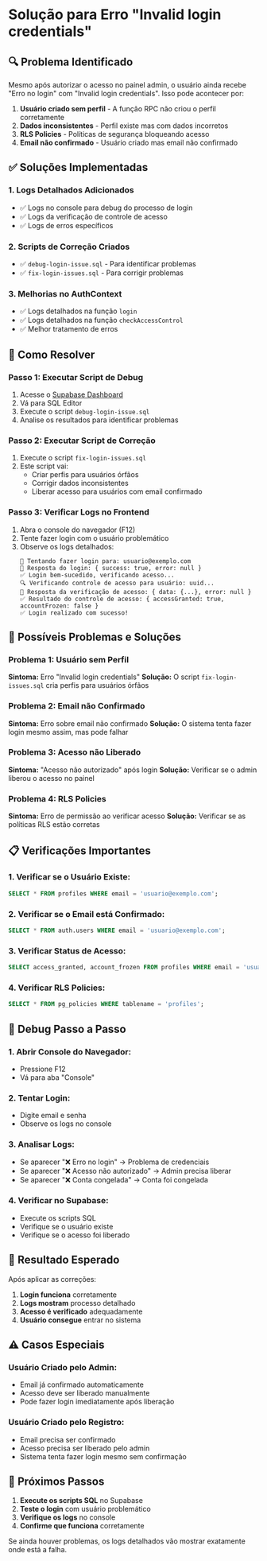 # Solução para Erro "Invalid login credentials"

## 🔍 Problema Identificado

Mesmo após autorizar o acesso no painel admin, o usuário ainda recebe "Erro no login" com "Invalid login credentials". Isso pode acontecer por:

1. **Usuário criado sem perfil** - A função RPC não criou o perfil corretamente
2. **Dados inconsistentes** - Perfil existe mas com dados incorretos
3. **RLS Policies** - Políticas de segurança bloqueando acesso
4. **Email não confirmado** - Usuário criado mas email não confirmado

## ✅ Soluções Implementadas

### **1. Logs Detalhados Adicionados**
- ✅ Logs no console para debug do processo de login
- ✅ Logs da verificação de controle de acesso
- ✅ Logs de erros específicos

### **2. Scripts de Correção Criados**
- ✅ `debug-login-issue.sql` - Para identificar problemas
- ✅ `fix-login-issues.sql` - Para corrigir problemas

### **3. Melhorias no AuthContext**
- ✅ Logs detalhados na função `login`
- ✅ Logs detalhados na função `checkAccessControl`
- ✅ Melhor tratamento de erros

## 🚀 Como Resolver

### **Passo 1: Executar Script de Debug**
1. Acesse o [Supabase Dashboard](https://supabase.com)
2. Vá para SQL Editor
3. Execute o script `debug-login-issue.sql`
4. Analise os resultados para identificar problemas

### **Passo 2: Executar Script de Correção**
1. Execute o script `fix-login-issues.sql`
2. Este script vai:
   - Criar perfis para usuários órfãos
   - Corrigir dados inconsistentes
   - Liberar acesso para usuários com email confirmado

### **Passo 3: Verificar Logs no Frontend**
1. Abra o console do navegador (F12)
2. Tente fazer login com o usuário problemático
3. Observe os logs detalhados:
   ```
   🔄 Tentando fazer login para: usuario@exemplo.com
   📡 Resposta do login: { success: true, error: null }
   ✅ Login bem-sucedido, verificando acesso...
   🔍 Verificando controle de acesso para usuário: uuid...
   📡 Resposta da verificação de acesso: { data: {...}, error: null }
   ✅ Resultado do controle de acesso: { accessGranted: true, accountFrozen: false }
   ✅ Login realizado com sucesso!
   ```

## 🔧 Possíveis Problemas e Soluções

### **Problema 1: Usuário sem Perfil**
**Sintoma:** Erro "Invalid login credentials"
**Solução:** O script `fix-login-issues.sql` cria perfis para usuários órfãos

### **Problema 2: Email não Confirmado**
**Sintoma:** Erro sobre email não confirmado
**Solução:** O sistema tenta fazer login mesmo assim, mas pode falhar

### **Problema 3: Acesso não Liberado**
**Sintoma:** "Acesso não autorizado" após login
**Solução:** Verificar se o admin liberou o acesso no painel

### **Problema 4: RLS Policies**
**Sintoma:** Erro de permissão ao verificar acesso
**Solução:** Verificar se as políticas RLS estão corretas

## 📋 Verificações Importantes

### **1. Verificar se o Usuário Existe:**
```sql
SELECT * FROM profiles WHERE email = 'usuario@exemplo.com';
```

### **2. Verificar se o Email está Confirmado:**
```sql
SELECT * FROM auth.users WHERE email = 'usuario@exemplo.com';
```

### **3. Verificar Status de Acesso:**
```sql
SELECT access_granted, account_frozen FROM profiles WHERE email = 'usuario@exemplo.com';
```

### **4. Verificar RLS Policies:**
```sql
SELECT * FROM pg_policies WHERE tablename = 'profiles';
```

## 🐛 Debug Passo a Passo

### **1. Abrir Console do Navegador:**
- Pressione F12
- Vá para aba "Console"

### **2. Tentar Login:**
- Digite email e senha
- Observe os logs no console

### **3. Analisar Logs:**
- Se aparecer "❌ Erro no login" → Problema de credenciais
- Se aparecer "❌ Acesso não autorizado" → Admin precisa liberar
- Se aparecer "❌ Conta congelada" → Conta foi congelada

### **4. Verificar no Supabase:**
- Execute os scripts SQL
- Verifique se o usuário existe
- Verifique se o acesso foi liberado

## 🎯 Resultado Esperado

Após aplicar as correções:

1. **Login funciona** corretamente
2. **Logs mostram** processo detalhado
3. **Acesso é verificado** adequadamente
4. **Usuário consegue** entrar no sistema

## ⚠️ Casos Especiais

### **Usuário Criado pelo Admin:**
- Email já confirmado automaticamente
- Acesso deve ser liberado manualmente
- Pode fazer login imediatamente após liberação

### **Usuário Criado pelo Registro:**
- Email precisa ser confirmado
- Acesso precisa ser liberado pelo admin
- Sistema tenta fazer login mesmo sem confirmação

## 🔄 Próximos Passos

1. **Execute os scripts SQL** no Supabase
2. **Teste o login** com usuário problemático
3. **Verifique os logs** no console
4. **Confirme que funciona** corretamente

Se ainda houver problemas, os logs detalhados vão mostrar exatamente onde está a falha. 